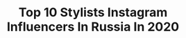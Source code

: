 ---
title: Top 10 Stylists Instagram Influencers In Russia In 2020
description: >-
  Find top stylists Instagram influencers in Russia in 2020. Most popular hashtags: #style #lookstyle #happy #colorful.
platform: Instagram
profiles:
  - username: "albina.beauty_"
    fullname: >-
      Визажист💄Честный Beauty Blog👧🏼
    location: "Russia"
    followers: 46424
    engagement: 465
    commentsToLikes: 0.225551
    avatar: "https://scontent-ams4-1.cdninstagram.com/v/t51.2885-19/s320x320/22351693_818695021625652_6257531569452351488_n.jpg?_nc_ht=scontent-ams4-1.cdninstagram.com&_nc_ohc=4kzdaXpdPbMAX9WK5CJ&oh=705e75990ef4b13806c19c404dd24e67&oe=5EB9972C"
    verified: false
    hashtags: "#merrytous, #diorbackstage, #diormakeup, #proteammb"
  - username: "absolutlia"
    fullname: >-
      Lia Mstislavskaya
    location: "Russia"
    followers: 60712
    engagement: 713
    commentsToLikes: 0.024587
    avatar: "https://scontent-ams4-1.cdninstagram.com/v/t51.2885-19/s320x320/43296752_260251508024954_4445384438049669120_n.jpg?_nc_ht=scontent-ams4-1.cdninstagram.com&_nc_ohc=V5B1LQbVFX4AX87ZcBk&oh=e563cab410c4332ff1d1aed8e05591ff&oe=5EB8D1F7"
    verified: false
    hashtags: "#absolutliachallenge, #idontgiveafconvinceme"
  - username: "_semenova_elina_"
    fullname: >-
      Макияж |Прически |Обучение
    location: "Russia"
    followers: 6156
    engagement: 836
    commentsToLikes: 0.084027
    avatar: "https://scontent-frx5-1.cdninstagram.com/v/t51.2885-19/s320x320/74340950_1181605378702515_5996151971625566208_n.jpg?_nc_ht=scontent-frx5-1.cdninstagram.com&_nc_ohc=0s-ff5jgC7IAX_QWcrD&oh=09a094a8e005ace015dfe714ea612cd4&oe=5EB2C2C9"
    verified: false
    hashtags: "#40"
  - username: "style_by_kater1na__"
    fullname: >-
      Катерина
    location: "Russia"
    followers: 5919
    engagement: 1157
    commentsToLikes: 0.066704
    avatar: "https://scontent-ams4-1.cdninstagram.com/v/t51.2885-19/s320x320/31057025_640258346312275_6578411088692379648_n.jpg?_nc_ht=scontent-ams4-1.cdninstagram.com&_nc_ohc=nmtB1QSxg0wAX9TIssd&oh=ff78138079d80029d394f1da4c4f924a&oe=5EB97EE6"
    verified: false
    hashtags: "#style, #hmbelarus"
  - username: "miss_bylucy"
    fullname: >-
      СТИЛИСТ ИМИДЖМЕЙКЕР БЛОГЕР
    location: "Russia"
    followers: 10026
    engagement: 709
    commentsToLikes: 0.085454
    avatar: "https://scontent-amt2-1.cdninstagram.com/v/t51.2885-19/s320x320/88197155_2846772822079233_5718750754215297024_n.jpg?_nc_ht=scontent-amt2-1.cdninstagram.com&_nc_ohc=4VrPZFZww4AAX_MdTLA&oh=8043dc93206bba1cda5ffcbebb5630d2&oe=5EB9D18B"
    verified: false
    hashtags: "#toomuch, #notsponsored, #04"
  - username: "ruslinka"
    fullname: >-
      Ruslana Karakhoeva
    location: "Russia"
    followers: 40032
    engagement: 485
    commentsToLikes: 0.041634
    avatar: "https://scontent-lht6-1.cdninstagram.com/v/t51.2885-19/s320x320/74937025_2165267870445730_3446598117011488768_n.jpg?_nc_ht=scontent-lht6-1.cdninstagram.com&_nc_ohc=CjsaLATX2IIAX-1F_Lc&oh=a79274611a6fe706b45c0e7ae0d3edda&oe=5EB7D473"
    verified: false
    hashtags: "#iloveyou2019, #hmbelarus, #hmxme"
  - username: "kate_rock666"
    fullname: >-
      Катя Рок, персональный стилист
    location: "Russia"
    followers: 30748
    engagement: 523
    commentsToLikes: 0.040648
    avatar: "https://scontent-ams4-1.cdninstagram.com/v/t51.2885-19/s320x320/10617084_534398020068939_204387469_a.jpg?_nc_ht=scontent-ams4-1.cdninstagram.com&_nc_ohc=7qFpOmxspOAAX-nyP2r&oh=8dc69f120689c3e0ef6019e024161ed7&oe=5EBA754F"
    verified: false
    hashtags: "#hmrussia, #hmstudio, #ss20, #hmxme"
  - username: "victoria_solovyeva"
    fullname: >-
      Because I'm happy❤️👨‍👩‍👦❤️
    location: "Russia"
    followers: 205553
    engagement: 348
    commentsToLikes: 0.028074
    avatar: "https://scontent-ams4-1.cdninstagram.com/v/t51.2885-19/s320x320/26152019_434273423656506_7387720499356237824_n.jpg?_nc_ht=scontent-ams4-1.cdninstagram.com&_nc_ohc=GBpS__H52JYAX-GPea4&oh=7d39450e004b0a3a4cab9b6858de6686&oe=5EBAFBE7"
    verified: false
    hashtags: "#outfits, #styleoftheday, #styleblogger, #fashionstylist"
  - username: "bayagorbusha"
    fullname: >-
      Baya Gorbunova
    location: "Russia"
    followers: 37201
    engagement: 852
    commentsToLikes: 0.014778
    avatar: "https://scontent-ams4-1.cdninstagram.com/v/t51.2885-19/s320x320/21296367_170471900191419_2086283323264466944_a.jpg?_nc_ht=scontent-ams4-1.cdninstagram.com&_nc_ohc=zKGTZTGI81gAX-MwJrk&oh=e83ae8929c39cbc08dacd7fdaca5142d&oe=5EBAF007"
    verified: false
    hashtags: "#friends, #bayathetraveler, #alivebeauty, #shiseidomakeup"
  - username: "kkostenko.ru"
    fullname: >-
      Katerina Kostenko
    location: "Russia"
    followers: 200542
    engagement: 159
    commentsToLikes: 0.066699
    avatar: "https://scontent-lhr8-1.cdninstagram.com/v/t51.2885-19/s320x320/47583875_579566309135909_6879959930795720704_n.jpg?_nc_ht=scontent-lhr8-1.cdninstagram.com&_nc_ohc=LJdTQQAbT1sAX_tab_x&oh=3f93de213b3b390b3eba532f69230285&oe=5EBC7D07"
    verified: false
    hashtags: "#ad, #faberlic, #faberlicinfluencer, #braunbeauty"
---